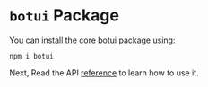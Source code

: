 
# `botui` Package

You can install the core botui package using:

```
npm i botui
```

Next, Read the API [reference](./1-reference.md) to learn how to use it.